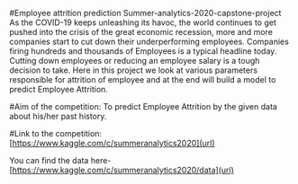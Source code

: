 #Employee attrition prediction
Summer-analytics-2020-capstone-project
As the COVID-19 keeps unleashing its havoc, the world continues to get pushed into the crisis of the great economic recession, more and more companies start to cut down their underperforming employees. Companies firing hundreds and thousands of Employees is a typical headline today. Cutting down employees or reducing an employee salary is a tough decision to take. Here in this project we look at various parameters responsible for attrition of employee and at the end will build a model to predict Employee Attrition.

#Aim of the competition:
To predict Employee Attrition by the given data about his/her past history.

#Link to the competition:
[https://www.kaggle.com/c/summeranalytics2020](url)

You can find the data here- [https://www.kaggle.com/c/summeranalytics2020/data](url)
